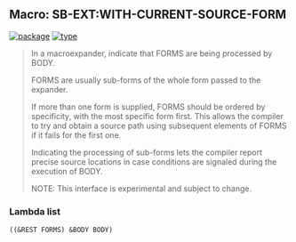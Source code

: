 ## Macro: SB-EXT:WITH-CURRENT-SOURCE-FORM
[![package](https://img.shields.io/badge/Package-SB--EXT-5f9ea0.svg?style=social&colorA=999999)](../) [![type](https://img.shields.io/badge/Type-Macro-5f9ea0.svg?style=social&colorA=999999)](../#macro) 

> In a macroexpander, indicate that FORMS are being processed by BODY.
> 
> FORMS are usually sub-forms of the whole form passed to the expander.
> 
> If more than one form is supplied, FORMS should be ordered by
> specificity, with the most specific form first. This allows the
> compiler to try and obtain a source path using subsequent elements of
> FORMS if it fails for the first one.
> 
> Indicating the processing of sub-forms lets the compiler report
> precise source locations in case conditions are signaled during the
> execution of BODY.
> 
> NOTE: This interface is experimental and subject to change.

### Lambda list
```
((&REST FORMS) &BODY BODY)
```
